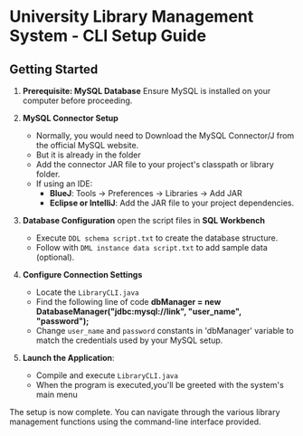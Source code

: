 # University Library Management System - CLI Setup Guide

## Getting Started

1. **Prerequisite: MySQL Database** Ensure MySQL is installed on your computer before proceeding.

2. **MySQL Connector Setup**
   - Normally, you would need to Download the MySQL Connector/J from the official MySQL website.
   - But it is already in the folder
   - Add the connector JAR file to your project's classpath or library folder.
   - If using an IDE:
        - **BlueJ**: Tools → Preferences → Libraries → Add JAR
        - **Eclipse or IntelliJ**: Add the JAR file to your project dependencies.
          
3. **Database Configuration** open the script files in **SQL Workbench**
   - Execute `DDL schema script.txt` to create the database structure.
   - Follow with `DML instance data script.txt` to add sample data (optional).

4. **Configure Connection Settings**
   - Locate the `LibraryCLI.java`
   - Find the following line of code **dbManager = new DatabaseManager("jdbc:mysql://link", "user_name", "password");**
   - Change `user_name` and `password` constants in 'dbManager' variable to match the credentials used by your MySQL setup.

5. **Launch the Application**:
   - Compile and execute `LibraryCLI.java`
   - When the program is executed,you'll be greeted with the system's main menu

The setup is now complete. You can navigate through the various library management functions using the command-line interface provided.
